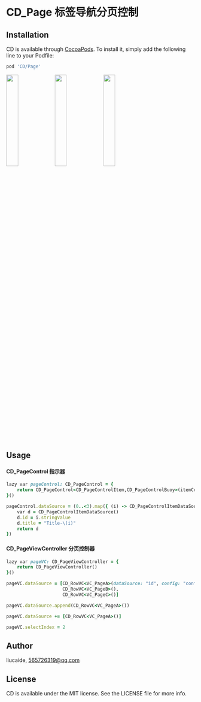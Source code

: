 # CD_Page 标签导航分页控制

## Installation

CD is available through [CocoaPods](https://cocoapods.org). To install
it, simply add the following line to your Podfile:

```ruby
pod 'CD/Page'
```
<p>
  <img src="https://github.com/liucaide/Images/blob/master/CD/page1.gif" width="25%" />
  <img src="https://github.com/liucaide/Images/blob/master/CD/page2.gif" width="25%" />
  <img src="https://github.com/liucaide/Images/blob/master/CD/page3.png" width="25%" />
</p>

## Usage
#### CD_PageControl 指示器

```ruby
lazy var pageControl: CD_PageControl = {
    return CD_PageControl<CD_PageControlItem,CD_PageControlBuoy>(itemConfig:CD_PageControlItem.Model(), buoyConfig: CD_PageControlBuoy.Model())
}()

pageControl.dataSource = (0..<3).map({ (i) -> CD_PageControlItemDataSource in
    var d = CD_PageControlItemDataSource()
    d.id = i.stringValue
    d.title = "Title-\(i)"
    return d
})
```
#### CD_PageViewController 分页控制器

```ruby
lazy var pageVC: CD_PageViewController = {
    return CD_PageViewController()
}()

pageVC.dataSource = [CD_RowVC<VC_PageA>(dataSource: "id", config: "config"),
                     CD_RowVC<VC_PageB>(),
                     CD_RowVC<VC_PageC>()]

pageVC.dataSource.append(CD_RowVC<VC_PageA>()) 

pageVC.dataSource += [CD_RowVC<VC_PageA>()]  

pageVC.selectIndex = 2
```

## Author

liucaide, 565726319@qq.com

## License

CD is available under the MIT license. See the LICENSE file for more info.
